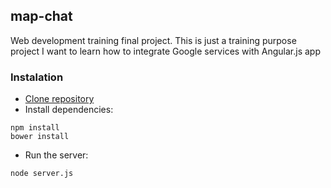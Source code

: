 ## map-chat

Web development training final project. This is just a training purpose project I want to
learn how to integrate Google services with Angular.js app

### Instalation

 - [Clone repository](https://github.com/termosfera/map-chat.git)
 - Install dependencies:
```
npm install
bower install
```
 - Run the server:
```
node server.js
```